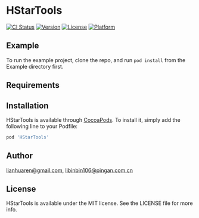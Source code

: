 # HStarTools

[![CI Status](https://img.shields.io/travis/lianhuaren@gmail.com/HStarTools.svg?style=flat)](https://travis-ci.org/lianhuaren@gmail.com/HStarTools)
[![Version](https://img.shields.io/cocoapods/v/HStarTools.svg?style=flat)](https://cocoapods.org/pods/HStarTools)
[![License](https://img.shields.io/cocoapods/l/HStarTools.svg?style=flat)](https://cocoapods.org/pods/HStarTools)
[![Platform](https://img.shields.io/cocoapods/p/HStarTools.svg?style=flat)](https://cocoapods.org/pods/HStarTools)

## Example

To run the example project, clone the repo, and run `pod install` from the Example directory first.

## Requirements

## Installation

HStarTools is available through [CocoaPods](https://cocoapods.org). To install
it, simply add the following line to your Podfile:

```ruby
pod 'HStarTools'
```

## Author

lianhuaren@gmail.com, libinbin106@pingan.com.cn

## License

HStarTools is available under the MIT license. See the LICENSE file for more info.
